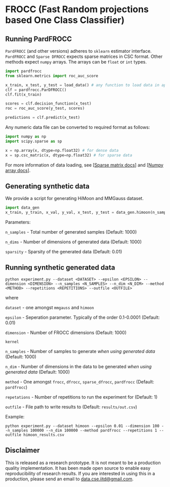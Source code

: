# FROCC (Fast Random projections based One Class Classifier)

## Running PardFROCC

`PardFROCC` (and other versions) adheres to `sklearn` estimator interface. `PardFROCC` and `Sparse DFROCC` expects sparse matrices in CSC format. Other methods expect `numpy` arrays. The arrays can be `float` or `int` types.

```python
import pardfrocc
from sklearn.metrics import roc_auc_score

x_train, x_test, y_test = load_data() # any function to load data in appropriate format
clf = pardfrocc.ParDFROCC()
clf.fit(x_train)

scores = clf.decision_function(x_test)
roc = roc_auc_score(y_test, scores)

predictions = clf.predict(x_test)
```

Any numeric data file can be converted to required format as follows:

```python
import numpy as np
import scipy.sparse as sp

x = np.array(x, dtype=np.float32) # for dense data
x = sp.csc_matric(x, dtype=np.float32) # for sparse data
```

For more information of data loading, see [[Sparse matrix docs](https://docs.scipy.org/doc/scipy/reference/sparse.html)] and [[Numpy array docs](https://docs.scipy.org/doc/numpy-1.14.0/reference/arrays.html)].

## Generating synthetic data

We provide a script for generating HiMoon and MMGauss dataset.

```python
import data_gen
x_train, y_train, x_val, y_val, x_test, y_test = data_gen.himoon(n_samples=1000, n_dims=1000) #or data_gen.mmgauss()
```

Parameters:

`n_samples` - Total number of generated samples (Default: 1000)

`n_dims` - Number of dimensions of generated data  (Default: 1000)

`sparsity` - Sparsity of the generated data  (Default: 0.01)

## Running synthetic generated data

 ```
 python experiment.py --dataset <DATASET> --epsilon <EPSILON> --dimension <DIMENSION> --n_samples <N_SAMPLES> --n_dim <N_DIM> --method <METHOD> --repetitions <REPETITIONS> --outfile <OUTFILE>
 ```

 where

 `dataset` - one amongst ``mmgauss`` and ``himoon``

 `epsilon` - Seperation parameter. Typically of the order 0.1-0.0001 (Default: 0.01)

 `dimension` - Number of FROCC dimensions (Default: 1000)

`kernel`

 `n_samples` - Number of samples to generate *when using generated data* (Default: 1000)

 `n_dim` - Number of dimensions in the data to be generated *when using generated data* (Default: 1000)

 `method` - One amongst `frocc`, `dfrocc`, `sparse_dfrocc`, `pardfrocc` (Default: `pardfrocc`)

 `repetations` - Number of repetitions to run the experiment for (Default: 1)

 `outfile` - File path to write results to (Default: `results/out.csv`)

 Example:
 ```
 python experiment.py --dataset himoon --epsilon 0.01 --dimension 100 --n_samples 100000 --n_dim 100000 --method pardfrocc --repetitions 1 --outfile himoon_results.csv
 ```

## Disclaimer
This is released as a research prototype. It is not meant to be a production quality implementation. It has been made open source to enable easy reproducibility of research results. If you are interested in using this in a production, please send an email to data.cse.iitd@gmail.com.
